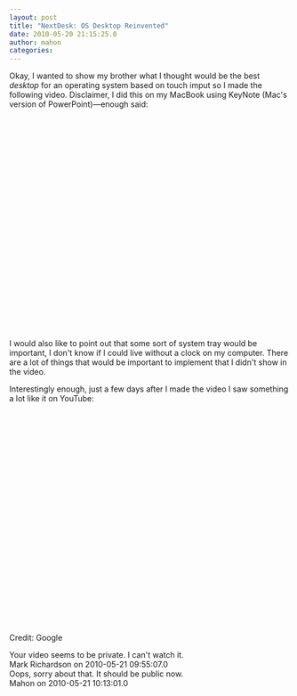 ```yaml
---
layout: post
title: "NextDesk: OS Desktop Reinvented"
date: 2010-05-20 21:15:25.0
author: mahon
categories: 
---
```

Okay, I wanted to show my brother what I thought would be the best <em>desktop</em> for an operating system based on touch imput so I made the following video. Disclaimer, I did this on my MacBook using KeyNote (Mac's version of PowerPoint)—enough said:
<p style="text-align: center;"><object classid="clsid:d27cdb6e-ae6d-11cf-96b8-444553540000" width="480" height="385" codebase="http://download.macromedia.com/pub/shockwave/cabs/flash/swflash.cab#version=6,0,40,0"><param name="allowFullScreen" value="true" /><param name="allowscriptaccess" value="always" /><param name="src" value="http://www.youtube.com/v/Bxl6Vc5vbUs&amp;hl=en_US&amp;fs=1&amp;" /><param name="allowfullscreen" value="true" /><embed type="application/x-shockwave-flash" width="480" height="385" src="http://www.youtube.com/v/Bxl6Vc5vbUs&amp;hl=en_US&amp;fs=1&amp;" allowscriptaccess="always" allowfullscreen="true" /></object>

<p style="text-align: left;">I would also like to point out that some sort of system tray would be important, I don't know if I could live without a clock on my computer. There are a lot of things that would be important to implement that I didn't show in the video.</p>
<p style="text-align: left;">Interestingly enough, just a few days after I made the video I saw something a lot like it on YouTube:</p>
<p style="text-align: center;"><object classid="clsid:d27cdb6e-ae6d-11cf-96b8-444553540000" width="640" height="385" codebase="http://download.macromedia.com/pub/shockwave/cabs/flash/swflash.cab#version=6,0,40,0"><param name="allowFullScreen" value="true" /><param name="allowscriptaccess" value="always" /><param name="src" value="http://www.youtube.com/v/debO2FroXA0&amp;hl=en_US&amp;fs=1&amp;" /><param name="allowfullscreen" value="true" /><embed type="application/x-shockwave-flash" width="640" height="385" src="http://www.youtube.com/v/debO2FroXA0&amp;hl=en_US&amp;fs=1&amp;" allowscriptaccess="always" allowfullscreen="true" /></object>

<p style="text-align: left;">Credit: Google</p>

<div class='archived comments'>

<div class='comment'>Your video seems to be private. I can't watch it.  <div class='by'>Mark Richardson on 2010-05-21 09:55:07.0  </div></div>
<div class='comment'>Oops, sorry about that. It should be public now.  <div class='by'>Mahon on 2010-05-21 10:13:01.0  </div></div>
</div>